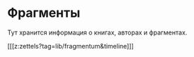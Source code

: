 # Фрагменты
Тут хранится информация о книгах, авторах и фрагментах.

[[[z:zettels?tag=lib/fragmentum&timeline]]]